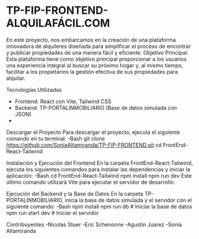 # TP-FIP-FRONTEND-   ALQUILAFÁCIL.COM 

En este proyecto, nos embarcamos en la creación de una plataforma innovadora de alquileres diseñada para simplificar el proceso de encontrar y publicar propiedades de una manera fácil y eficiente.
Objetivo Principal:
Esta plataforma tiene como objetivo principal proporcionar a los usuarios una experiencia integral al buscar su próximo hogar y, al mismo tiempo, facilitar a los propietarios la gestión efectiva de sus propiedades para alquilar.

 Tecnologías Utilizadas
- Frontend: React con Vite, Tailwind CSS
- Backend: TP-PORTALINMOBILIARIO (Base de datos simulada con JSON)
- 
Descargar el Proyecto
Para descargar el proyecto, ejecuta el siguiente comando en tu terminal:
-Bash
git clone https://github.com/SoniaAltamiranda/TP-FIP-FRONTEND.git
cd FrontEnd-React-Tailwind

Instalación y Ejecución del Frontend
En la carpeta FrontEnd-React-Tailwind, ejecuta los siguientes comandos para instalar las dependencias y iniciar la aplicación:
-Bash
cd FrontEnd-React-Tailwind
npm install
npm run dev
Este último comando utilizará Vite para ejecutar el servidor de desarrollo.

Ejecución del Backend y la Base de Datos
En la carpeta TP-PORTALINMOBILIARIO, inicia la base de datos simulada y el servidor con el siguiente comando:
-Bash
npm install
npm run db  # Iniciar la base de datos
npm run start dev  # Iniciar el servidor

Contribuyentes
-Nicolas Stuer
-Eric Schenonne
-Agustin Juarez
-Sonia Altamiranda
